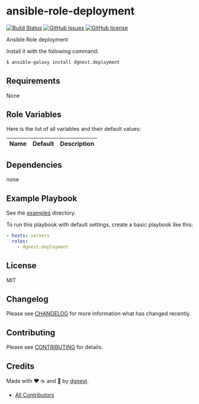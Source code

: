 # ansible-role-deployment

[![Build Status](https://travis-ci.org/dgnest/ansible-role-deployment.svg)](https://travis-ci.org/dgnest/ansible-role-deployment)
[![GitHub issues](https://img.shields.io/github/issues/dgnest/ansible-role-deployment.svg)](https://github.com/dgnest/ansible-role-deployment/issues)
[![GitHub license](https://img.shields.io/github/license/mashape/apistatus.svg?style=flat-square)](LICENSE)


Ansible Role deployment

Install it with the following command:

```bash
$ ansible-galaxy install dgnest.deployment
```

Requirements
------------

None

## Role Variables

Here is the list of all variables and their default values:

| Name                                    | Default                       | Description                                   |
|:----------------------------------------|:------------------------------|:----------------------------------------------|


## Dependencies

none

## Example Playbook

See the [examples](./examples/) directory.

To run this playbook with default settings, create a basic playbook like this:

```yaml
- hosts: servers
  roles:
    - dgnest.deployment
```

## License

MIT

## Changelog

Please see [CHANGELOG](CHANGELOG.md) for more information what has changed recently.

## Contributing

Please see [CONTRIBUTING](CONTRIBUTING.md) for details.

## Credits

Made with :heart: :coffee: and :pizza: by [dgnest][link-company].

- [All Contributors][link-contributors]


[link-company]: https://github.com/dgnest
[link-author]: https://github.com/dgnest
[link-contributors]: AUTHORS